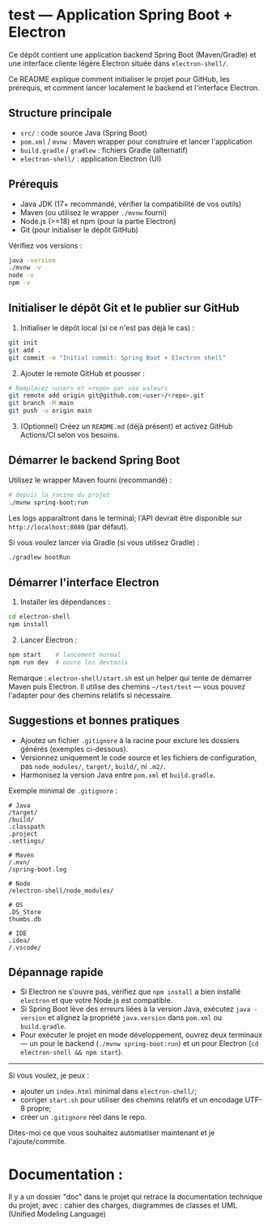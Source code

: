 # test — Application Spring Boot + Electron

Ce dépôt contient une application backend Spring Boot (Maven/Gradle) et une interface cliente légère Electron située dans `electron-shell/`.

Ce README explique comment initialiser le projet pour GitHub, les prérequis, et comment lancer localement le backend et l'interface Electron.

## Structure principale

- `src/` : code source Java (Spring Boot)
- `pom.xml` / `mvnw` : Maven wrapper pour construire et lancer l'application
- `build.gradle` / `gradlew` : fichiers Gradle (alternatif)
- `electron-shell/` : application Electron (UI)

## Prérequis

- Java JDK (17+ recommandé, vérifier la compatibilité de vos outils)
- Maven (ou utilisez le wrapper `./mvnw` fourni)
- Node.js (>=18) et npm (pour la partie Electron)
- Git (pour initialiser le dépôt GitHub)

Vérifiez vos versions :

```bash
java -version
./mvnw -v
node -v
npm -v
```

## Initialiser le dépôt Git et le publier sur GitHub

1. Initialiser le dépôt local (si ce n'est pas déjà le cas) :

```bash
git init
git add .
git commit -m "Initial commit: Spring Boot + Electron shell"
```

2. Ajouter le remote GitHub et pousser :

```bash
# Remplacez <user> et <repo> par vos valeurs
git remote add origin git@github.com:<user>/<repo>.git
git branch -M main
git push -u origin main
```

3. (Optionnel) Créez un `README.md` (déjà présent) et activez GitHub Actions/CI selon vos besoins.

## Démarrer le backend Spring Boot

Utilisez le wrapper Maven fourni (recommandé) :

```bash
# depuis la racine du projet
./mvnw spring-boot:run
```

Les logs apparaîtront dans le terminal; l'API devrait être disponible sur `http://localhost:8080` (par défaut).

Si vous voulez lancer via Gradle (si vous utilisez Gradle) :

```bash
./gradlew bootRun
```

## Démarrer l'interface Electron

1. Installer les dépendances :

```bash
cd electron-shell
npm install
```

2. Lancer Electron :

```bash
npm start    # lancement normal
npm run dev  # ouvre les devtools
```

Remarque : `electron-shell/start.sh` est un helper qui tente de démarrer Maven puis Electron. Il utilise des chemins `~/test/test` — vous pouvez l'adapter pour des chemins relatifs si nécessaire.

## Suggestions et bonnes pratiques

- Ajoutez un fichier `.gitignore` à la racine pour exclure les dossiers générés (exemples ci-dessous).
- Versionnez uniquement le code source et les fichiers de configuration, pas `node_modules/`, `target/`, `build/`, ni `.m2/`.
- Harmonisez la version Java entre `pom.xml` et `build.gradle`.

Exemple minimal de `.gitignore` :

```
# Java
/target/
/build/
.classpath
.project
.settings/

# Maven
/.mvn/
/spring-boot.log

# Node
/electron-shell/node_modules/

# OS
.DS_Store
thumbs.db

# IDE
.idea/
/.vscode/
```

## Dépannage rapide

- Si Electron ne s'ouvre pas, vérifiez que `npm install` a bien installé `electron` et que votre Node.js est compatible.
- Si Spring Boot lève des erreurs liées à la version Java, exécutez `java -version` et alignez la propriété `java.version` dans `pom.xml` ou `build.gradle`.
- Pour exécuter le projet en mode développement, ouvrez deux terminaux — un pour le backend (`./mvnw spring-boot:run`) et un pour Electron (`cd electron-shell && npm start`).

---

Si vous voulez, je peux :
- ajouter un `index.html` minimal dans `electron-shell/`;
- corriger `start.sh` pour utiliser des chemins relatifs et un encodage UTF-8 propre;
- créer un `.gitignore` réel dans le repo.

Dites-moi ce que vous souhaitez automatiser maintenant et je l'ajoute/commite.

# Documentation : 

Il y a un dossier "doc" dans le projet qui retrace la documentation technique du projet, avec : cahier des charges, diagrammes de classes et UML (Unified Modeling Language) 